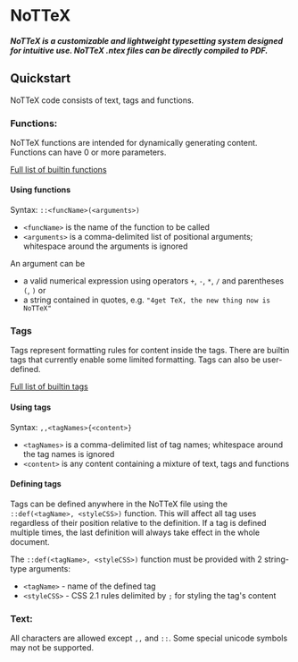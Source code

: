 # NoTTeX

##### NoTTeX is a customizable and lightweight typesetting system designed for intuitive use. NoTTeX .ntex files can be directly compiled to PDF.

## Quickstart

NoTTeX code consists of text, tags and functions.



### Functions:
NoTTeX functions are intended for dynamically generating content. Functions can have 0 or more parameters.

[Full list of builtin functions](https://github.com/NoTTeX/nottex/wiki/Builtin-Functions)

#### Using functions
Syntax:
```::<funcName>(<arguments>) ```
* ```<funcName>``` is the name of the function to be called
* ```<arguments>``` is a comma-delimited list of positional arguments; whitespace around the arguments is ignored

An argument can be 
* a valid numerical expression using operators ```+```, ```-```, ```*```, ```/``` and parentheses ```(```, ```)``` or
* a string contained in quotes, e.g. ```"4get TeX, the new thing now is NoTTeX"```



### Tags
Tags represent formatting rules for content inside the tags. There are builtin tags that currently enable some limited formatting. Tags can also be user-defined.

[Full list of builtin tags](https://github.com/NoTTeX/nottex/wiki/Builtin-Tags)

#### Using tags
Syntax:
```,,<tagNames>{<content>} ```
* ```<tagNames>``` is a comma-delimited list of tag names; whitespace around the tag names is ignored
* ```<content>``` is any content containing a mixture of text, tags and functions


#### Defining tags
Tags can be defined anywhere in the NoTTeX file using the ```::def(<tagName>, <styleCSS>)``` function. This will affect all tag uses regardless of their position relative to the definition. If a tag is defined multiple times, the last definition will always take effect in the whole document.

The ```::def(<tagName>, <styleCSS>)``` function must be provided with 2 string-type arguments:
* ```<tagName>``` - name of the defined tag
* ```<styleCSS>``` - CSS 2.1 rules delimited by ```;``` for styling the tag's content



### Text:
All characters are allowed except ```,,``` and ```::```. Some special unicode symbols may not be supported.

